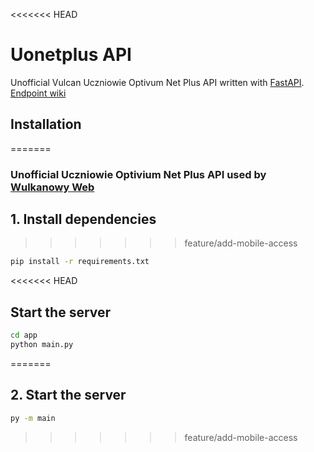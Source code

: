 <<<<<<< HEAD
# Uonetplus API

Unofficial Vulcan Uczniowie Optivum Net Plus API written with [FastAPI](https://fastapi.tiangolo.com/).
[Endpoint wiki](https://github.com/Marioneq4958/uonetplus_api/wiki/Logowanie)

## Installation
=======
### Unofficial Uczniowie Optivium Net Plus API used by [Wulkanowy Web](https://github.com/wulkanowy/wulkanowy-web)

## 1. Install dependencies

>>>>>>> feature/add-mobile-access
```sh
pip install -r requirements.txt
```

<<<<<<< HEAD
## Start the server
```sh
cd app
python main.py
```
=======
## 2. Start the server

```sh
py -m main
```
>>>>>>> feature/add-mobile-access
